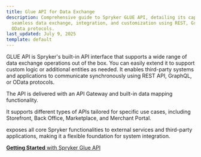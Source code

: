 ```yaml
---
title: Glue API for Data Exchange
description: Comprehensive guide to Spryker GLUE API, detailing its capabilities for
  seamless data exchange, integration, and customization using REST, GraphQL, and
  OData protocols.
last_updated: July 9, 2025
template: default
---
```


GLUE API is Spryker's built-in API interface that supports a wide range of data exchange operations out of the box. You can easily extend it to support custom logic or additional entities as needed. It enables third-party systems and applications to communicate synchronously using REST API, GraphQL, or OData protocols.

The API is delivered with an API Gateway and built-in data mapping functionality.

It supports different types of APIs tailored for specific use cases, including Storefront, Back Office, Marketplace, and Merchant Portal.

exposes all core Spryker functionalities to external services and third-party applications, making it a flexible foundation for system integration.

<a class="fl_cont" href="/docs/integrations/spryker_glue_api/getting_started_with_spryker_apis/getting_started_with_spryker_api.html">
  <div class="fl_icon">
    <i class="icon-article"></i>
  </div>
  <div class="fl_text"><strong>Getting Started</strong> with Spryker Glue API</div>
</a>